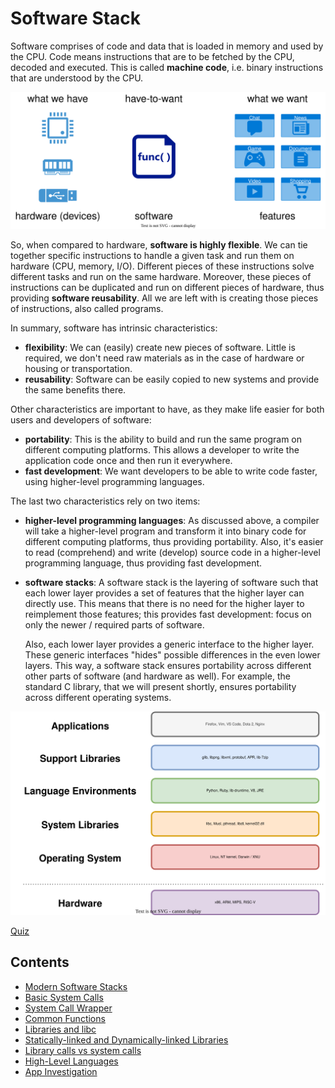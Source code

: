 # Software Stack

Software comprises of code and data that is loaded in memory and used by the CPU.
Code means instructions that are to be fetched by the CPU, decoded and executed.
This is called **machine code**, i.e. binary instructions that are understood by the CPU.

![Hardware and Software](../media/hardware-software.svg)

So, when compared to hardware, **software is highly flexible**.
We can tie together specific instructions to handle a given task and run them on hardware (CPU, memory, I/O).
Different pieces of these instructions solve different tasks and run on the same hardware.
Moreover, these pieces of instructions can be duplicated and run on different pieces of hardware, thus providing **software reusability**.
All we are left with is creating those pieces of instructions, also called programs.

In summary, software has intrinsic characteristics:

* **flexibility**: We can (easily) create new pieces of software.
  Little is required, we don't need raw materials as in the case of hardware or housing or transportation.
* **reusability**: Software can be easily copied to new systems and provide the same benefits there.

Other characteristics are important to have, as they make life easier for both users and developers of software:

* **portability**: This is the ability to build and run the same program on different computing platforms.
  This allows a developer to write the application code once and then run it everywhere.
* **fast development**: We want developers to be able to write code faster, using higher-level programming languages.

The last two characteristics rely on two items:

* **higher-level programming languages**: As discussed above, a compiler will take a higher-level program and transform it into binary code for different computing platforms, thus providing portability.
  Also, it's easier to read (comprehend) and write (develop) source code in a higher-level programming language, thus providing fast development.
* **software stacks**: A software stack is the layering of software such that each lower layer provides a set of features that the higher layer can directly use.
  This means that there is no need for the higher layer to reimplement those features;
  this provides fast development: focus on only the newer / required parts of software.

  Also, each lower layer provides a generic interface to the higher layer.
  These generic interfaces "hides" possible differences in the even lower layers.
  This way, a software stack ensures portability across different other parts of software (and hardware as well).
  For example, the standard C library, that we will present shortly, ensures portability across different operating systems.

![Software Stack](../media/software-stack.svg)

[Quiz](../drills/software.md)

## Contents

- [Modern Software Stacks](../../modern-software-stacks/reading/modern-sw-stack.md)
- [Basic System Calls](../../system-calls/reading/basic-syscall.md)
- [System Call Wrapper](../../system-calls/reading/syscall-wrapper.md)
- [Common Functions](../../libc/reading/common-functions.md)
- [Libraries and libc](../../system-calls/reading/libc.md)
- [Statically-linked and Dynamically-linked Libraries](../../libraries/reading/static-dynamic.md)
- [Library calls vs system calls](../../system-calls/reading/libcall-syscall.md)
- [High-Level Languages](../../high-level-languages/reading/high-level-lang.md)
- [App Investigation](../../applications/reading/app-investigate.md)
